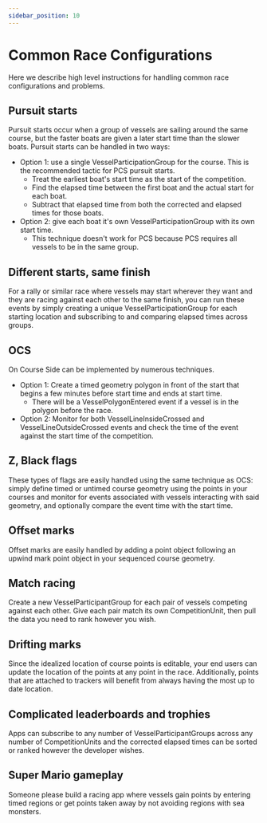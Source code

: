 ```yaml
---
sidebar_position: 10
---
```


# Common Race Configurations

Here we describe high level instructions for handling common race configurations and problems.

## Pursuit starts
Pursuit starts occur when a group of vessels are sailing around the same course, but the faster boats are given a later start time than the slower boats. 
Pursuit starts can be handled in two ways:

* Option 1: use a single VesselParticipationGroup for the course. This is the recommended tactic for PCS pursuit starts.
    * Treat the earliest boat's start time as the start of the competition.
    * Find the elapsed time between the first boat and the actual start for each boat.
    * Subtract that elapsed time from both the corrected and elapsed times for those boats.
* Option 2: give each boat it's own VesselParticipationGroup with its own start time.
    * This technique doesn't work for PCS because PCS requires all vessels to be in the same group.

## Different starts, same finish
For a rally or similar race where vessels may start wherever they want and they are racing against each other to the same finish, 
you can run these events by simply creating a unique VesselParticipationGroup for each starting location and subscribing to and comparing elapsed times across groups.

## OCS
On Course Side can be implemented by numerous techniques. 

* Option 1: Create a timed geometry polygon in front of the start that begins a few minutes before start time and ends at start time.
    * There will be a VesselPolygonEntered event if a vessel is in the polygon before the race.
* Option 2: Monitor for both VesselLineInsideCrossed and VesselLineOutsideCrossed events and check the time of the event against the start time of the competition.

## Z, Black flags
These types of flags are easily handled using the same technique as OCS: simply define timed or untimed course geometry using the points in your courses and monitor for events associated with 
vessels interacting with said geometry, and optionally compare the event time with the start time.

## Offset marks
Offset marks are easily handled by adding a point object following an upwind mark point object in your sequenced course geometry.

## Match racing
Create a new VesselParticipantGroup for each pair of vessels competing against each other. Give each pair match its own CompetitionUnit, then pull the data you need to rank however you wish.

## Drifting marks
Since the idealized location of course points is editable, your end users can update the location of the points at any point in the race. 
Additionally, points that are attached to trackers will benefit from always having the most up to date location. 

## Complicated leaderboards and trophies
Apps can subscribe to any number of VesselParticipantGroups across any number of CompetitionUnits and the corrected elapsed times can be sorted or ranked however the developer wishes. 
 
## Super Mario gameplay
Someone please build a racing app where vessels gain points by entering timed regions or get points taken away by not avoiding regions with sea monsters.